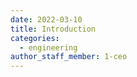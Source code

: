 ```yaml
---
date: 2022-03-10
title: Introduction
categories:
  - engineering
author_staff_member: 1-ceo
---
```

